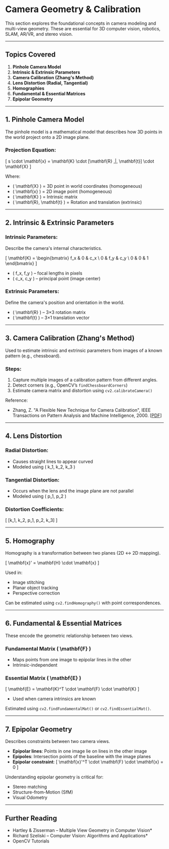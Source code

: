 # Camera Geometry & Calibration

This section explores the foundational concepts in camera modeling and multi-view geometry. These are essential for 3D computer vision, robotics, SLAM, AR/VR, and stereo vision.

---

## Topics Covered

1. **Pinhole Camera Model**
2. **Intrinsic & Extrinsic Parameters**
3. **Camera Calibration (Zhang's Method)**
4. **Lens Distortion (Radial, Tangential)**
5. **Homographies**
6. **Fundamental & Essential Matrices**
7. **Epipolar Geometry**

---

## 1. Pinhole Camera Model

The pinhole model is a mathematical model that describes how 3D points in the world project onto a 2D image plane.

### Projection Equation:

\[
s \cdot \mathbf{x} = \mathbf{K} \cdot [\mathbf{R} \,|\, \mathbf{t}] \cdot \mathbf{X}
\]

Where:
- \( \mathbf{X} \) = 3D point in world coordinates (homogeneous)
- \( \mathbf{x} \) = 2D image point (homogeneous)
- \( \mathbf{K} \) = Intrinsic matrix
- \( \mathbf{R}, \mathbf{t} \) = Rotation and translation (extrinsic)

---

## 2. Intrinsic & Extrinsic Parameters

### Intrinsic Parameters:
Describe the camera's internal characteristics.

\[
\mathbf{K} =
\begin{bmatrix}
f_x & 0 & c_x \\
0 & f_y & c_y \\
0 & 0 & 1
\end{bmatrix}
\]

- \( f_x, f_y \) – focal lengths in pixels
- \( c_x, c_y \) – principal point (image center)

### Extrinsic Parameters:
Define the camera's position and orientation in the world.
- \( \mathbf{R} \) – 3×3 rotation matrix
- \( \mathbf{t} \) – 3×1 translation vector

---

## 3. Camera Calibration (Zhang's Method)

Used to estimate intrinsic and extrinsic parameters from images of a known pattern (e.g., chessboard).

### Steps:
1. Capture multiple images of a calibration pattern from different angles.
2. Detect corners (e.g., OpenCV’s `findChessboardCorners`)
3. Estimate camera matrix and distortion using `cv2.calibrateCamera()`

Reference:
- Zhang, Z. "A Flexible New Technique for Camera Calibration", IEEE Transactions on Pattern Analysis and Machine Intelligence, 2000. [[PDF](https://www.microsoft.com/en-us/research/wp-content/uploads/2016/02/tr98-71.pdf)]

---

## 4. Lens Distortion

### Radial Distortion:
- Causes straight lines to appear curved
- Modeled using \( k_1, k_2, k_3 \)

### Tangential Distortion:
- Occurs when the lens and the image plane are not parallel
- Modeled using \( p_1, p_2 \)

### Distortion Coefficients:
\[
[k_1, k_2, p_1, p_2, k_3]
\]

---

## 5. Homography

Homography is a transformation between two planes (2D ↔ 2D mapping).

\[
\mathbf{x}' = \mathbf{H} \cdot \mathbf{x}
\]

Used in:
- Image stitching
- Planar object tracking
- Perspective correction

Can be estimated using `cv2.findHomography()` with point correspondences.

---

## 6. Fundamental & Essential Matrices

These encode the geometric relationship between two views.

### Fundamental Matrix \( \mathbf{F} \)
- Maps points from one image to epipolar lines in the other
- Intrinsic-independent

### Essential Matrix \( \mathbf{E} \)
\[
\mathbf{E} = \mathbf{K}^T \cdot \mathbf{F} \cdot \mathbf{K}
\]
- Used when camera intrinsics are known

Estimated using `cv2.findFundamentalMat()` or `cv2.findEssentialMat()`.

---

## 7. Epipolar Geometry

Describes constraints between two camera views.

- **Epipolar lines**: Points in one image lie on lines in the other image
- **Epipoles**: Intersection points of the baseline with the image planes
- **Epipolar constraint**:
\[
\mathbf{x}'^T \cdot \mathbf{F} \cdot \mathbf{x} = 0
\]

Understanding epipolar geometry is critical for:
- Stereo matching
- Structure-from-Motion (SfM)
- Visual Odometry

---

## Further Reading

- Hartley & Zisserman – Multiple View Geometry in Computer Vision*
- Richard Szeliski – Computer Vision: Algorithms and Applications*
- OpenCV Tutorials

